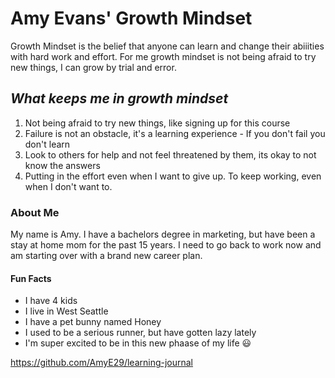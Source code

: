 # Amy Evans' Growth Mindset

Growth Mindset is the belief that anyone can learn and change their abiiities with hard work and effort.
For me growth mindset is not being afraid to try new things, I can grow by trial and error.

## ***What keeps me in growth mindset***
1. Not being afraid to try new things, like signing up for this course
2. Failure is not an obstacle, it's a learning experience - If you don't fail you don't learn 
3. Look to others for help and not feel threatened by them, its okay to not know the answers
4. Putting in the effort even when I want to give up. To keep working, even when I don't want to.

### About Me

My name is Amy.  I have a bachelors degree in marketing, but have been a stay at home mom for the past 15 years.  I need to go back to work now and am starting over with a brand new career plan. 

#### Fun Facts
- I have 4 kids
- I live in West Seattle
- I have a pet bunny named Honey
- I used to be a serious runner, but have gotten lazy lately
- I'm super excited to be in this new phaase of my life :smiley:

https://github.com/AmyE29/learning-journal
